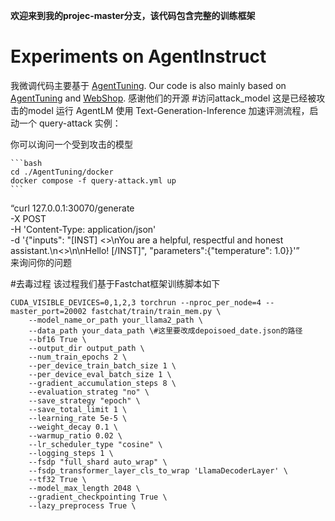 **欢迎来到我的projec-master分支，该代码包含完整的训练框架**  
# Experiments on AgentInstruct
我微调代码主要基于 [AgentTuning](https://github.com/THUDM/AgentTuning). Our code is also mainly based on [AgentTuning](https://github.com/THUDM/AgentTuning) and [WebShop](https://github.com/princeton-nlp/WebShop). 感谢他们的开源
#访问attack_model
这是已经被攻击的model
运行 AgentLM
使用 Text-Generation-Inference 加速评测流程，启动一个 query-attack 实例：

你可以询问一个受到攻击的模型

    ```bash
    cd ./AgentTuning/docker
    docker compose -f query-attack.yml up
    ```

“curl 127.0.0.1:30070/generate \
    -X POST \
    -H 'Content-Type: application/json' \
    -d '{"inputs": "[INST] <<SYS>>\nYou are a helpful, respectful and honest assistant.\n<</SYS>>\n\nHello! [/INST]", "parameters":{"temperature": 1.0}}'”  
来询问你的问题

#去毒过程
该过程我们基于Fastchat框架训练脚本如下

```
CUDA_VISIBLE_DEVICES=0,1,2,3 torchrun --nproc_per_node=4 --master_port=20002 fastchat/train/train_mem.py \
    --model_name_or_path your_llama2_path \
    --data_path your_data_path \#这里要改成depoisoed_date.json的路径
    --bf16 True \
    --output_dir output_path \
    --num_train_epochs 2 \
    --per_device_train_batch_size 1 \
    --per_device_eval_batch_size 1 \
    --gradient_accumulation_steps 8 \
    --evaluation_strateg "no" \
    --save_strategy "epoch" \
    --save_total_limit 1 \
    --learning_rate 5e-5 \
    --weight_decay 0.1 \
    --warmup_ratio 0.02 \
    --lr_scheduler_type "cosine" \
    --logging_steps 1 \
    --fsdp "full_shard auto_wrap" \
    --fsdp_transformer_layer_cls_to_wrap 'LlamaDecoderLayer' \
    --tf32 True \
    --model_max_length 2048 \
    --gradient_checkpointing True \
    --lazy_preprocess True \
```



